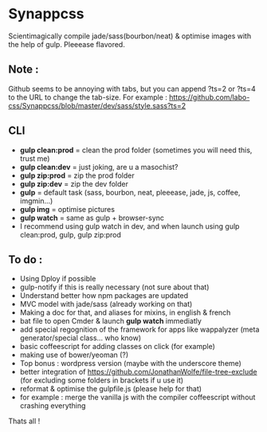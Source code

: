 # Synappcss
Scientimagically compile jade/sass(bourbon/neat) &amp; optimise images with the help of gulp. Pleeease flavored.

## Note :
Github seems to be annoying with tabs, but you can append ?ts=2 or ?ts=4 to the URL to change the tab-size. For example : https://github.com/labo-css/Synappcss/blob/master/dev/sass/style.sass?ts=2

## CLI
- **gulp clean:prod** = clean the prod folder (sometimes you will need this, trust me)
- **gulp clean:dev** = just joking, are u a masochist?
- **gulp zip:prod** = zip the prod folder
- **gulp zip:dev** = zip the dev folder
- **gulp** = default task (sass, bourbon, neat, pleeease, jade, js, coffee, imgmin...)
- **gulp img** = optimise pictures
- **gulp watch** = same as gulp + browser-sync
- I recommend using gulp watch in dev, and when launch using gulp clean:prod, gulp, gulp zip:prod

## To do :
- Using Dploy if possible
- gulp-notify if this is really necessary (not sure about that)
- Understand better how npm packages are updated
- MVC model with jade/sass (already working on that)
- Making a doc for that, and aliases for mixins, in english & french
- bat file to open Cmder & launch **gulp watch** immediatly
- add special regognition of the framework for apps like wappalyzer (meta generator/special class... who know)
- basic coffeescript for adding classes on click (for example)
- making use of bower/yeoman (?)
- Top bonus : wordpress version (maybe with the underscore theme)
- better integration of https://github.com/JonathanWolfe/file-tree-exclude (for excluding some folders in brackets if u use it)
- reformat & optimise the gulpfile.js (please help for that)
- for example : merge the vanilla js with the compiler coffeescript without crashing everything

Thats all !
